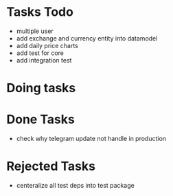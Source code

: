 # Tasks Todo

- multiple user
- add exchange and currency entity into datamodel
- add daily price charts
- add test for core
- add integration test

# Doing tasks

# Done Tasks

- check why telegram update not handle in production

# Rejected Tasks

- centeralize all test deps into test package
